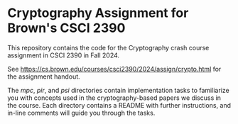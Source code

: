 # Cryptography Assignment for Brown's CSCI 2390

This repository contains the code for the Cryptography crash course assignment in CSCI 2390 in Fall 2024.

See https://cs.brown.edu/courses/csci2390/2024/assign/crypto.html for the assignment handout.

The *mpc*, *pir*, and *psi* directories contain implementation tasks to familiarize you with concepts used in the cryptography-based papers we discuss in the course. Each directory contains a README with further instructions, and in-line comments will guide you through the tasks. 